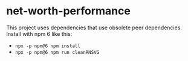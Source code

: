 # net-worth-performance

This project uses dependencies that use obsolete peer dependencies. Install with npm 6 like this:
- `npx -p npm@6 npm install`
- `npx -p npm@6 npm run cleanRNSVG`
